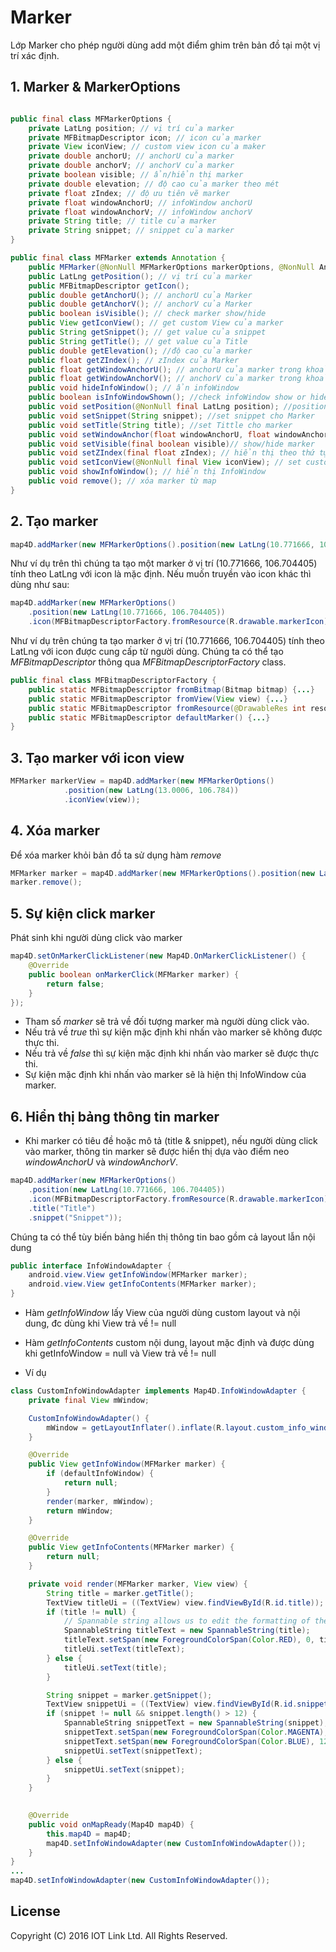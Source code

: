 # Marker
Lớp Marker cho phép người dùng add một điểm ghim trên bản đồ tại một vị trí xác định.

## 1. Marker & MarkerOptions

```java

public final class MFMarkerOptions {
    private LatLng position; // vị trí của marker
    private MFBitmapDescriptor icon; // icon của marker
    private View iconView; // custom view icon của maker
    private double anchorU; // anchorU của marker
    private double anchorV; // anchorV của marker
    private boolean visible; // ẩn/hiển thị marker
    private double elevation; // độ cao của marker theo mét
    private float zIndex; // độ ưu tiên vẽ marker
    private float windowAnchorU; // infoWindow anchorU
    private float windowAnchorV; // infoWindow anchorV
    private String title; // title của marker
    private String snippet; // snippet của marker
}

public final class MFMarker extends Annotation {
    public MFMarker(@NonNull MFMarkerOptions markerOptions, @NonNull AnnotationDelegate annotationDelegate);
    public LatLng getPosition(); // vị trí của marker
    public MFBitmapDescriptor getIcon();
    public double getAnchorU(); // anchorU của Marker
    public double getAnchorV(); // anchorV của Marker
    public boolean isVisible(); // check marker show/hide
    public View getIconView(); // get custom View của marker
    public String getSnippet(); // get value của snippet
    public String getTitle(); // get value của Title
    public double getElevation(); //độ cao của marker
    public float getZIndex(); // zIndex của Marker
    public float getWindowAnchorU(); // anchorU của marker trong khoảng [0, 1]
    public float getWindowAnchorV(); // anchorV của marker trong khoảng [0, 1]
    public void hideInfoWindow(); // ẩn infoWindow
    public boolean isInfoWindowShown(); //check infoWindow show or hide
    public void setPosition(@NonNull final LatLng position); //position của marker on Map
    public void setSnippet(String snippet); //set snippet cho Marker
    public void setTitle(String title); //set Tittle cho marker
    public void setWindowAnchor(float windowAnchorU, float windowAnchorV); // infoWindow Anchor
    public void setVisible(final boolean visible)// show/hide marker
    public void setZIndex(final float zIndex); // hiển thị theo thứ tự index, index càng cao thì vẽ trước
    public void setIconView(@NonNull final View iconView); // set custom View Marker
    public void showInfoWindow(); // hiển thị InfoWindow
    public void remove(); // xóa marker từ map
}
```

## 2. Tạo marker

```java
map4D.addMarker(new MFMarkerOptions().position(new LatLng(10.771666, 106.704405)));
```

Như ví dụ trên thì chúng ta tạo một marker ở vị trí (10.771666, 106.704405) tính theo LatLng với icon là mặc định.
Nếu muốn truyền vào icon khác thì dùng như sau:

```java
map4D.addMarker(new MFMarkerOptions()
    .position(new LatLng(10.771666, 106.704405))
    .icon(MFBitmapDescriptorFactory.fromResource(R.drawable.markerIcon)));
```

Như ví dụ trên chúng ta tạo marker ở vị trí (10.771666, 106.704405) tính theo LatLng với icon được cung cấp từ người dùng.
Chúng ta có thể tạo *MFBitmapDescriptor* thông qua *MFBitmapDescriptorFactory* class.

```java
public final class MFBitmapDescriptorFactory {
    public static MFBitmapDescriptor fromBitmap(Bitmap bitmap) {...}
    public static MFBitmapDescriptor fromView(View view) {...}
    public static MFBitmapDescriptor fromResource(@DrawableRes int resourceId) {...}
    public static MFBitmapDescriptor defaultMarker() {...}
}
```

## 3. Tạo marker với icon view

```java
MFMarker markerView = map4D.addMarker(new MFMarkerOptions()
            .position(new LatLng(13.0006, 106.784))
            .iconView(view));
```

## 4. Xóa marker

Để xóa marker khỏi bản đồ ta sử dụng hàm *remove* 

```java
MFMarker marker = map4D.addMarker(new MFMarkerOptions().position(new LatLng(10.771666, 106.704405)));
marker.remove();
```

## 5. Sự kiện click marker

Phát sinh khi người dùng click vào marker

```java
map4D.setOnMarkerClickListener(new Map4D.OnMarkerClickListener() {
    @Override
    public boolean onMarkerClick(MFMarker marker) {
        return false;
    }
});
```
- Tham số *marker* sẽ trả về đối tượng marker mà người dùng click vào.
- Nếu trả về *true* thì sự kiện mặc định khi nhấn vào marker sẽ không được thực thi.
- Nếu trả về *false* thì sự kiện mặc định khi nhấn vào marker sẽ được thực thi.
- Sự kiện mặc định khi nhấn vào marker sẽ là hiện thị InfoWindow của marker.


## 6. Hiển thị bảng thông tin marker 

- Khi marker có tiêu đề hoặc mô tả (title & snippet), nếu người dùng click vào marker, thông tin marker sẽ được hiển thị dựa vào điểm neo *windowAnchorU* và *windowAnchorV*.
```java
map4D.addMarker(new MFMarkerOptions()
    .position(new LatLng(10.771666, 106.704405))
    .icon(MFBitmapDescriptorFactory.fromResource(R.drawable.markerIcon))
    .title("Title")
    .snippet("Snippet"));
```

Chúng ta có thể tùy biến bảng hiển thị thông tin bao gồm cả layout lẫn nội dung

```java
public interface InfoWindowAdapter {
    android.view.View getInfoWindow(MFMarker marker);
    android.view.View getInfoContents(MFMarker marker);
}
```
- Hàm *getInfoWindow* lấy View của người dùng custom layout và nội dung, đc dùng khi View trả về != null
- Hàm *getInfoContents* custom nội dung, layout mặc định và được dùng khi getInfoWindow = null và View trả về != null

- Ví dụ
```java
class CustomInfoWindowAdapter implements Map4D.InfoWindowAdapter {
    private final View mWindow;

    CustomInfoWindowAdapter() {
        mWindow = getLayoutInflater().inflate(R.layout.custom_info_window, null); 
    }

    @Override
    public View getInfoWindow(MFMarker marker) {
        if (defaultInfoWindow) {
            return null; 
        }
        render(marker, mWindow);
        return mWindow; 
    }

    @Override
    public View getInfoContents(MFMarker marker) {
        return null; 
    }

    private void render(MFMarker marker, View view) {
        String title = marker.getTitle();
        TextView titleUi = ((TextView) view.findViewById(R.id.title));
        if (title != null) {
            // Spannable string allows us to edit the formatting of the text.
            SpannableString titleText = new SpannableString(title);
            titleText.setSpan(new ForegroundColorSpan(Color.RED), 0, titleText.length(), 0);
            titleUi.setText(titleText); 
        } else {
            titleUi.setText(title); 
        }

        String snippet = marker.getSnippet();
        TextView snippetUi = ((TextView) view.findViewById(R.id.snippet));
        if (snippet != null && snippet.length() > 12) {
            SpannableString snippetText = new SpannableString(snippet);
            snippetText.setSpan(new ForegroundColorSpan(Color.MAGENTA), 0, 10, 0);
            snippetText.setSpan(new ForegroundColorSpan(Color.BLUE), 12, snippet.length(), 0);
            snippetUi.setText(snippetText); 
        } else {
            snippetUi.setText(snippet); 
        } 
    }
    

	@Override
    public void onMapReady(Map4D map4D) {
        this.map4D = map4D;
        map4D.setInfoWindowAdapter(new CustomInfoWindowAdapter());
    }
}
...
map4D.setInfoWindowAdapter(new CustomInfoWindowAdapter());
```

License
-------

Copyright (C) 2016 IOT Link Ltd. All Rights Reserved.
